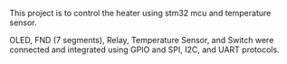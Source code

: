 This project is to control the heater using stm32 mcu and temperature sensor.

OLED, FND (7 segments), Relay, Temperature Sensor, and Switch were connected and integrated using GPIO and SPI, I2C, and UART protocols.
